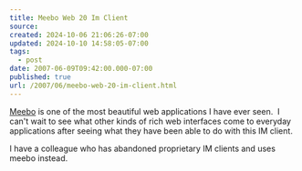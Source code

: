 ```yaml
---
title: Meebo Web 20 Im Client
source: 
created: 2024-10-06 21:06:26-07:00
updated: 2024-10-10 14:58:05-07:00
tags:
  - post
date: 2007-06-09T09:42:00.000-07:00
published: true
url: /2007/06/meebo-web-20-im-client.html
---
```



[Meebo](http://www.meebo.com) is one of the most beautiful web applications I have ever seen.  I can't wait to see what other kinds of rich web interfaces come to everyday applications after seeing what they have been able to do with this IM client.  
  
I have a colleague who has abandoned proprietary IM clients and uses meebo instead.